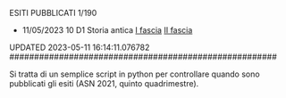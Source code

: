 ESITI PUBBLICATI 1/190 

- 11/05/2023 10 D1  Storia antica	 [I fascia](https://asn21.cineca.it/pubblico/miur/esito/10%252FD1/1/5) [II fascia](https://asn21.cineca.it/pubblico/miur/esito/10%252FD1/2/5) 

UPDATED 2023-05-11 16:14:11.076782
######################################################

Si tratta di un semplice script in python per controllare quando sono pubblicati gli esiti (ASN 2021, quinto quadrimestre).

